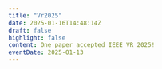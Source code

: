 ```yaml
---
title: "Vr2025"
date: 2025-01-16T14:48:14Z
draft: false
highlight: false
content: One paper accepted IEEE VR 2025!
eventDate: 2025-01-13
---
```

